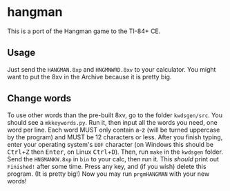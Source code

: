 # hangman
This is a port of the Hangman game to the TI-84+ CE.

## Usage
Just send the `HANGMAN.8xp` and `HNGMNWRD.8xv` to your calculator. You might want to put the 8xv in the Archive because it is pretty big.

## Change words
To use other words than the pre-built 8xv, go to the folder `kwdsgen/src`. You should see a `mkkeywords.py`. Run it, then input all the words you need, one word per line. Each word MUST only contain a-z (will be turned uppercase by the program) and MUST be 12 characters or less. After you finish typing, enter your operating system's `EOF` character (on Windows this should be <kbd>Ctrl</kbd>+<kbd>Z</kbd> then <kbd>Enter</kbd>, on Linux <kbd>Ctrl</kbd>+<kbd>D</kbd>). Then, run `make` in the `kwdsgen` folder. Send the `HNGMANKW.8xp` in `bin` to your calc, then run it. This *should* print out `Finished!` after some time. Press any key, and (if you wish) delete this program. (It is pretty big!) Now you may run `prgmHANGMAN` with your new words!
